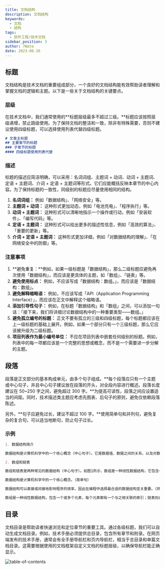```yaml
---
title: 文档结构
description: 文档结构
keywords:
  - 文档
  - 结构
tags:
  - 软件工程/技术文档
sidebar_position: 3
author: 7Wate
date: 2023-06-26
---
```


## 标题

文档结构是技术文档的重要组成部分，一个良好的文档结构能有效帮助读者理解和掌握文档的逻辑和主题。以下是一些关于文档结构的关键要点。

### 层级

在技术文档中，我们通常使用的**标题层级最多不超过三级。**标题应该按照层级递增，禁止跳级使用。为了保持文档的整洁和一致，除非有特殊需要，否则不建议使用四级标题，可以选择使用列表代替四级标题。

```markdown
# 文章主标题
## 主要章节的标题
### 子章节的标题
#### 四级标题使用列表代替
```

### 描述

标题的描述应简洁明确，可以采用：名词词组、主题词 + 动词、动词 + 主题词、定语 + 主题词、介词 + 定语 + 主题词等形式。它们应能概括反映本章节的中心内容。为了保持标题的一致性，同级别的标题应尽量使用相同的结构。

1. **名词词组：** 例如「数据结构」、「网络安全」等。
2. **主题词 + 动词：** 这种形式更加动态，例如「电池充电」、「程序执行」等。
3. **动词 + 主题词：** 这种形式可以清晰地指示一个操作或行动，例如「安装软件」、「编写代码」等。
4. **定语 + 主题词：** 这种形式可以给出更多的描述性信息，例如「高效的算法」、「重要的更新」等。
5. **介词 + 定语 + 主题词：** 这种形式更加详细，例如「对数据结构的理解」、「在网络安全中的防御」等。

### 注意事项

1. **避免重复：**例如，如果一级标题是「数据结构」，那么二级标题应避免再次使用「数据结构」，而应该是更具体的主题，如「数组」、「链表」等。
2. **避免使用标点：** 例如，不应该写成「数据结构：数组。」，而应该是「数据结构：数组」。
3. **避免解释缩略语：** 例如，不应该写成「API（Application Programming Interface）」，而应该在正文中解释这个缩略语。
4. **添加引导性句子：** 例如，在标题「数据结构」和「数组」之间，可以添加一句话：「接下来，我们将详细讨论数据结构中的一种重要类型——数组。」
5. **避免孤立编号的标题：** 正文不要有孤立的三级和四级标题，每个标题都应该在上一级标题的基础上展开。例如，如果一个部分只有一个三级标题，那么它应该被升级为二级标题。
6. **项目列表作为最小编号单位：** 不应在项目列表中嵌套任何级别的标题。例如，列表中的每一项都应该是一个完整的思想或概念，而不是一个需要进一步分解的主题。

## 段落

段落是正文部分的基本构成单元，由多个句子组成。**每个段落应只有一个主题或中心句子，并且中心句子建议放在段落的开头，对全段内容进行概述。段落长度建议在 50~250 字之间，避免超过 300 字。**为提高可读性，段落之间应设置适当的间距。同时，技术描述类主题应考虑先图表、后句子的原则，避免仅依赖段落陈述。

另外，**句子应避免过长，建议不超过 100 字。**使用简单句和并列句，避免复杂的复合句，可以适当地断句，防止句子过长。

### 示例

```markdown
1. 数据结构简介

数据结构是计算机科学中的一个核心概念（中心句子）。它是数据值、数据之间的关系、以及对数据进行操作的函数的组织和存储方式。数据结构可以直接或间接地影响程序的效率。在计算机编程中，选择最合适的数据结构对于编写高效的代码至关重要（此段落的长度约为50字）。

2. 数组和链表

数组和链表是两种常见的数据结构（中心句子）。如图1所示，数组是一种线性数据结构，它包含一个或多个元素，每个元素都有一个与之相关联的索引。与此不同，链表由一系列节点组成，每个节点包含一个值和一个指向下一个节点的指针（此段落的长度约为60字，图表在句子之前，便于读者理解）。
```

```markdown
数据结构是计算机科学中的一个核心概念。（简单句）

数据结构可以直接或间接地影响程序的效率，因此在编程中选择最合适的数据结构至关重要。（并列句，不超过100字）

数组是一种线性数据结构，包含一个或多个元素，每个元素都有一个与之相关联的索引；链表则由一系列节点组成，每个节点包含一个值和一个指向下一个节点的指针。（并列句，分句处理，避免过长）
```

## 目录

文档目录是帮助读者快速浏览和定位章节的重要工具。通过各级标题，我们可以自动生成文档目录。例如，技术手册必须提供总目录，包含所有章节和附录。在网页端发布的技术手册，通常会有全手册导航栏和页内导航栏，相当于总目录和单篇文档目录。这需要根据使用的文档框架自定义文档的标题层级，以确保导航栏能正确显示。

![table-of-contents](https://static.7wate.com/img/2022/03/08/9483ae8017108.jpg)
